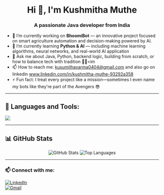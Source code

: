 <h1 align="center">Hi 👋, I'm Kushmitha Muthe</h1>
<h3 align="center">A passionate Java developer from India</h3>

- 🔭 I’m currently working on **BhoomiBot** — an innovative project focused on smart agriculture automation and decision-making powered by AI.
- 🌱 I’m currently learning **Python & AI** — including machine learning algorithms, neural networks, and real-world AI application
- 💬 Ask me about Java, Python, backend logic, building from scratch, or how to balance tech with tradition 🧘‍♂<im
- 📫 How to reach me: kusumithavarma0404@gmail.com and also go on linkedin www.linkedin.com/in/kushmitha-muthe-93292a358
- ⚡ Fun fact: I treat every project like a mission—sometimes I even name my bots like they're part of the Avengers 😎


---

## 🔧 Languages and Tools:
<p align="left">
  <img src="https://skillicons.dev/icons?i=java,python,mongodb,html,css,js,linux,github,git,mysql,aws" />
</p>

---

## 📊 GitHub Stats
<p align="center">
  <img src="https://github-readme-stats.vercel.app/api?username=KushmithaMuthe-43&show_icons=true&theme=radical" alt="GitHub Stats" />
  <img src="https://github-readme-stats.vercel.app/api/top-langs/?username=KushmithaMuthe-43&layout=compact&theme=radical" alt="Top Languages" />
</p>

---

### 📫 Connect with me:
[![LinkedIn](https://img.shields.io/badge/-LinkedIn-blue?style=flat-square&logo=linkedin)](https://www.linkedin.com/in/kushmitha-muthe-93292a358)  
[![Gmail](https://img.shields.io/badge/-kusumithavarma0404@gmail.com-red?style=flat-square&logo=gmail&logoColor=white)](kusumithavarma0404@gmail.com)
